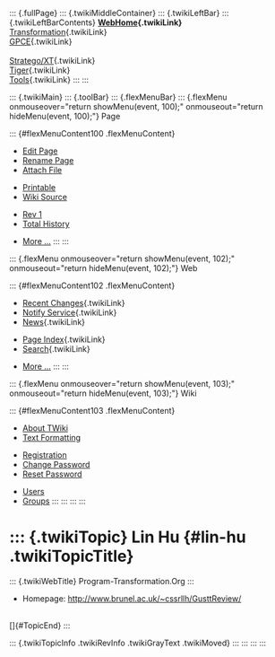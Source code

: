 ::: {.fullPage}
::: {.twikiMiddleContainer}
::: {.twikiLeftBar}
::: {.twikiLeftBarContents}
**[WebHome](WebHome){.twikiLink}**\
[Transformation](../Transform/WebHome){.twikiLink}\
[GPCE](../Gpce/WebHome){.twikiLink}\
\
[Stratego/XT](../Stratego/WebHome){.twikiLink}\
[Tiger](../Tiger/WebHome){.twikiLink}\
[Tools](../Tools/WebHome){.twikiLink}
:::
:::

::: {.twikiMain}
::: {.toolBar}
::: {.flexMenuBar}
::: {.flexMenu onmouseover="return showMenu(event, 100);" onmouseout="return hideMenu(event, 100);"}
Page

::: {#flexMenuContent100 .flexMenuContent}
-   [Edit
    Page](http://www.program-transformation.org/edit/Main/LinHu?t=1536826083)
-   [Rename
    Page](http://www.program-transformation.org/rename/Main/LinHu)
-   [Attach
    File](http://www.program-transformation.org/attach/Main/LinHu)

<!-- -->

-   [Printable](http://www.program-transformation.org/view/Main/LinHu?skin=print.pattern)
-   [Wiki
    Source](http://www.program-transformation.org/view/Main/LinHu?skin=text&raw=on&contenttype=text/plain)

<!-- -->

-   [Rev
    1](http://www.program-transformation.org/view/Main/LinHu?rev=1.1)
-   [Total
    History](http://www.program-transformation.org/rdiff/Main/LinHu)

<!-- -->

-   [More
    \...](http://www.program-transformation.org/oops/Main/LinHu?template=oopsmore&param1=1.1&param2=1.1)
:::
:::

::: {.flexMenu onmouseover="return showMenu(event, 102);" onmouseout="return hideMenu(event, 102);"}
Web

::: {#flexMenuContent102 .flexMenuContent}
-   [Recent Changes](WebChanges){.twikiLink}
-   [Notify Service](WebNotify){.twikiLink}
-   [News](WebNews){.twikiLink}

<!-- -->

-   [Page Index](WebIndex){.twikiLink}
-   [Search](WebSearch){.twikiLink}

<!-- -->

-   [More
    \...](http://www.program-transformation.org/oops/Main/LinHu?template=oopsmore&param1=1.1&param2=1.1)
:::
:::

::: {.flexMenu onmouseover="return showMenu(event, 103);" onmouseout="return hideMenu(event, 103);"}
Wiki

::: {#flexMenuContent103 .flexMenuContent}
-   [About
    TWiki](http://www.program-transformation.org/view/TWiki/WebHome)
-   [Text
    Formatting](http://www.program-transformation.org/view/TWiki/TextFormattingRules)

<!-- -->

-   [Registration](http://www.program-transformation.org/view/TWiki/TWikiRegistration)
-   [Change
    Password](http://www.program-transformation.org/view/TWiki/ChangePassword)
-   [Reset
    Password](http://www.program-transformation.org/view/TWiki/ResetPassword)

<!-- -->

-   [Users](http://www.program-transformation.org/view/Main/TWikiUsers)
-   [Groups](http://www.program-transformation.org/view/Main/TWikiGroups)
:::
:::
:::
:::

::: {.twikiTopic}
Lin Hu {#lin-hu .twikiTopicTitle}
======

::: {.twikiWebTitle}
Program-Transformation.Org
:::

-   Homepage: <http://www.brunel.ac.uk/~cssrllh/GusttReview/>

\
[]{#TopicEnd}
:::

::: {.twikiTopicInfo .twikiRevInfo .twikiGrayText .twikiMoved}
:::
:::
:::
:::
